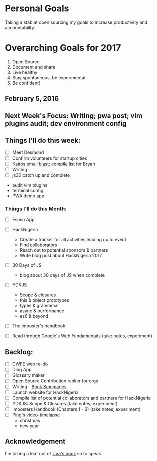 # Personal Goals
Taking a stab at open sourcing my goals to increase productivity and
accountability. 

# Overarching Goals for 2017

1. Open Source
2. Document and share
3. Live healthy
4. Stay spontaneous, be experimental
5. Be confident!

## February 5, 2016

## Next Week's Focus: Writing; pwa post; vim plugins audit; dev environment config


## Things I'll do this week:
- [ ] Meet Desmond
- [ ] Confirm volunteers for startup cities
- [ ] Kairos email blast; compile list for Bryan
- [ ] Writing
- [ ] js30 catch up and complete
* audit vim plugins
* terminal config
* PWA demo app

### Things I'll do this Month:
- [ ] Esusu App
- [ ] HackNigeria
  - Create a tracker for all activities leading up to event
  - Find collaborators
  - Reach out to potential sponsors & partners
  - Write blog post about HackNigeria 2017
- [ ] 30 Days of JS
  - blog about 30 days of JS when complete
- [ ] YDKJS
  - Scope & closures
  - this & object prototypes
  - types & grammmar
  - async & performance
  - es6 & beyond
- [ ] The imposter's handbook
- [ ] Read through Google's Web Fundamentals (take notes, experiment)


## Backlog:
- [ ] CWFE web re-do
- [ ] Ding App
- [ ] Glossary maker
- [ ] Open Source Contribution ranker for orgs
- [ ] Writing - [Book Summaries]()
- [ ] Launch website for HackNigeria
- [ ] Compile list of potential collaborators and partners for HackNigeria
- [ ] YDKJS: Scope & Closures (take notes, experiment)
- [ ] Imposters Handbook (Chapters 1 - 3) (take notes, experiment)
- [ ] Ping's video-timelapse
  - christmas
  - new year



## Acknowledgement
I'm taking a leaf out of [Una's book](http://una.im/personal-goals-guide) so to speak.
